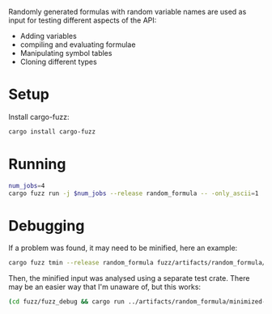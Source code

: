 Randomly generated formulas with random variable names are used as input for testing different
aspects of the API:

* Adding variables
* compiling and evaluating formulae
* Manipulating symbol tables
* Cloning different types

# Setup

Install cargo-fuzz:

```sh
cargo install cargo-fuzz
```

# Running

```sh
num_jobs=4
cargo fuzz run -j $num_jobs --release random_formula -- -only_ascii=1
```

# Debugging

If a problem was found, it may need to be minified, here an example:

```sh
cargo fuzz tmin --release random_formula fuzz/artifacts/random_formula/crash-0a7cc920d077cd5454a397fbe8fd5833509c5086
```

Then, the minified input was analysed using a separate test crate. There may
be an easier way that I'm unaware of, but this works:

```sh
(cd fuzz/fuzz_debug && cargo run ../artifacts/random_formula/minimized-from-a7d26fe5cfaea49fb041c2f4fa8ca2e811c362ca)
```
